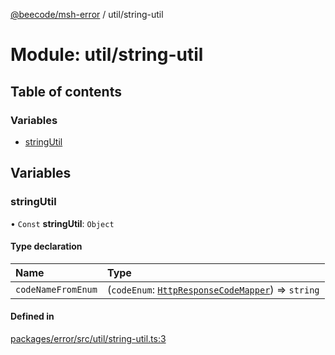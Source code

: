 [@beecode/msh-error](../README.md) / util/string-util

# Module: util/string-util

## Table of contents

### Variables

- [stringUtil](util_string_util.md#stringutil)

## Variables

### stringUtil

• `Const` **stringUtil**: `Object`

#### Type declaration

| Name | Type |
| :------ | :------ |
| `codeNameFromEnum` | (`codeEnum`: [`HttpResponseCodeMapper`](../enums/http_response_code.HttpResponseCodeMapper.md)) => `string` |

#### Defined in

[packages/error/src/util/string-util.ts:3](https://github.com/beecode-rs/msh-error/blob/744dc1e/src/util/string-util.ts#L3)
